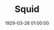 ---
layout: post
title:  "Squid"
category: Plugin
date:   1929-03-28 01:00:00
excerpt: "Create Beautiful Flows in just minutes."
image:
  feature: Squid.png
bgContrast: dark
bgGradientOpacity: darker
syntaxHighlighter: no
link: https://uxmisfit.com/squid/
---
